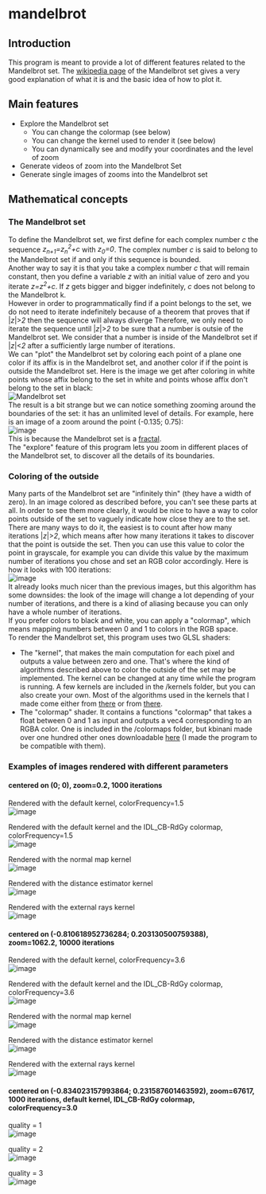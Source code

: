 # mandelbrot

## Introduction
This program is meant to provide a lot of different features related to the Mandelbrot set.
The [wikipedia page](https://en.wikipedia.org/wiki/Mandelbrot_set) of the Mandelbrot set gives a very good explanation of what it is and the basic idea of how to plot it.

## Main features
* Explore the Mandelbrot set
  * You can change the colormap (see below)
  * You can change the kernel used to render it (see below)
  * You can dynamically see and modify your coordinates and the level of zoom
* Generate videos of zoom into the Mandelbrot Set
* Generate single images of zooms into the Mandelbrot set

## Mathematical concepts
### The Mandelbrot set
To define the Mandelbrot set, we first define for each complex number _c_ the sequence _z<sub>n+1</sub>=z<sub>n</sub><sup>2</sup>+c_ with _z<sub>0</sub>=0_. The complex number _c_ is said to belong to the Mandelbrot set if and only if this sequence is bounded.  
Another way to say it is that you take a complex number _c_ that will remain constant, then you define a variable _z_ with an initial value of zero and you iterate _z=z<sup>2</sup>+c_. If _z_ gets bigger and bigger indefinitely, _c_ does not belong to the Mandelbrot k.  
However in order to programmatically find if a point belongs to the set, we do not need to iterate indefinitely because of a theorem that proves that if |_z_|>_2_ then the sequence will always diverge Therefore, we only need to iterate the sequence until |_z_|>_2_ to be sure that a number is outsie of the Mandelbrot set. We consider that a number is inside of the Mandelbrot set if |_z_|<_2_ after a sufficiently large number of iterations.  
We can "plot" the Mandelbrot set by coloring each point of a plane one color if its affix is in the Mandelbrot set, and another color if if the point is outside the Mandelbrot set. Here is the image we get after coloring in white points whose affix belong to the set in white and points whose affix don't belong to the set in black:  
 ![Mandelbrot set](https://user-images.githubusercontent.com/80780126/112723037-e5a35c00-8f0c-11eb-8e11-18224300ea81.png)  
 The result is a bit strange but we can notice something zooming around the boundaries of the set: it has an unlimited level of details. For example, here is an image of a zoom around the point (-0.135; 0.75):  
 ![image](https://user-images.githubusercontent.com/80780126/112723201-a45f7c00-8f0d-11eb-9fb1-06f3a8ba03fb.png)  
This is because the Mandelbrot set is a [fractal](https://en.wikipedia.org/wiki/Fractal).  
The "explore" feature of this program lets you zoom in different places of the Mandelbrot set, to discover all the details of its boundaries.

### Coloring of the outside
Many parts of the Mandelbrot set are "infinitely thin" (they have a width of zero). In an image colored as described before, you can't see these parts at all. In order to see them more clearly, it would be nice to have a way to color points outside of the set to vaguely indicate how close they are to the set. There are many ways to do it, the easiest is to count after how many iterations |_z_|>_2_, which means after how many iterations it takes to discover that the point is outside the set. Then you can use this value to color the point in grayscale, for example you can divide this value by the maximum number of iterations you chose and set an RGB color accordingly. Here is how it looks with 100 iterations:  
![image](https://user-images.githubusercontent.com/80780126/112723739-5a2bca00-8f10-11eb-8b1e-cafc5ebf8e26.png)  
It already looks much nicer than the previous images, but this algorithm has some downsides: the look of the image will change a lot depending of your number of iterations, and there is a kind of aliasing because you can only have a whole number of iterations.  
If you prefer colors to black and white, you can apply a "colormap", which means mapping numbers between 0 and 1 to colors in the RGB space.  
To render the Mandelbrot set, this program uses two GLSL shaders:
* The "kernel", that makes the main computation for each pixel and outputs a value between zero and one. That's where the kind of algorithms described above to color the outside of the set may be implemented. The kernel can be changed at any time while the program is running. A few kernels are included in the /kernels folder, but you can also create your own. Most of the algorithms used in the kernels that I made come either from [there](https://en.wikipedia.org/wiki/Plotting_algorithms_for_the_Mandelbrot_set) or from [there](https://www.math.univ-toulouse.fr/~cheritat/wiki-draw/index.php/Mandelbrot_set).
* The "colormap" shader. It contains a functions "colormap" that takes a float between 0 and 1 as input and outputs a vec4 corresponding to an RGBA color. One is included in the /colormaps folder, but kbinani made over one hundred other ones downloadable [here](https://github.com/kbinani/colormap-shaders) (I made the program to be compatible with them).

### Examples of images rendered with different parameters
#### centered on (0; 0), zoom=0.2, 1000 iterations
Rendered with the default kernel, colorFrequency=1.5  
![image](https://user-images.githubusercontent.com/80780126/112724820-65cdbf80-8f15-11eb-91c7-8db5c2d34364.png)  
   
Rendered with the default kernel and the IDL_CB-RdGy colormap, colorFrequency=1.5  
![image](https://user-images.githubusercontent.com/80780126/112724907-c6f59300-8f15-11eb-8c9a-c30131873859.png)  
  
Rendered with the normal map kernel  
![image](https://user-images.githubusercontent.com/80780126/112724963-0fad4c00-8f16-11eb-993e-975ba6f701de.png)  
  
Rendered with the distance estimator kernel  
![image](https://user-images.githubusercontent.com/80780126/112725043-69157b00-8f16-11eb-8168-00fd319711c0.png)  
  
Rendered with the external rays kernel  
![image](https://user-images.githubusercontent.com/80780126/112725068-8a766700-8f16-11eb-8a65-88d3e8d8cd2c.png)  
  
#### centered on (-0.810618952736284; 0.203130500759388), zoom=1062.2, 10000 iterations
Rendered with the default kernel, colorFrequency=3.6  
![image](https://user-images.githubusercontent.com/80780126/112725216-610a0b00-8f17-11eb-9d64-559c63446a5a.png)  
  
Rendered with the default kernel and the IDL_CB-RdGy colormap, colorFrequency=3.6  
![image](https://user-images.githubusercontent.com/80780126/112725317-d7a70880-8f17-11eb-991a-3a1844bf08e9.png)  
  
Rendered with the normal map kernel  
![image](https://user-images.githubusercontent.com/80780126/112725343-0ae99780-8f18-11eb-8b51-474553446e18.png)  
  
Rendered with the distance estimator kernel  
![image](https://user-images.githubusercontent.com/80780126/112725374-2e144700-8f18-11eb-8c7a-7473e1ac9f2f.png)  
  
Rendered with the external rays kernel  
![image](https://user-images.githubusercontent.com/80780126/112725393-471cf800-8f18-11eb-943a-b0b130fbb20e.png)

#### centered on (-0.834023157993864; 0.231587601463592), zoom=67617, 1000 iterations, default kernel, IDL_CB-RdGy colormap, colorFrequency=3.0
quality = 1  
![image](https://user-images.githubusercontent.com/80780126/112734318-4e0e2f80-8f45-11eb-82cf-8a3677552648.png)  
  
quality = 2  
![image](https://user-images.githubusercontent.com/80780126/112734297-346ce800-8f45-11eb-89cc-d3a7866ac79a.png)  
  
quality = 3  
![image](https://user-images.githubusercontent.com/80780126/112734285-228b4500-8f45-11eb-8f17-82250f212108.png)
